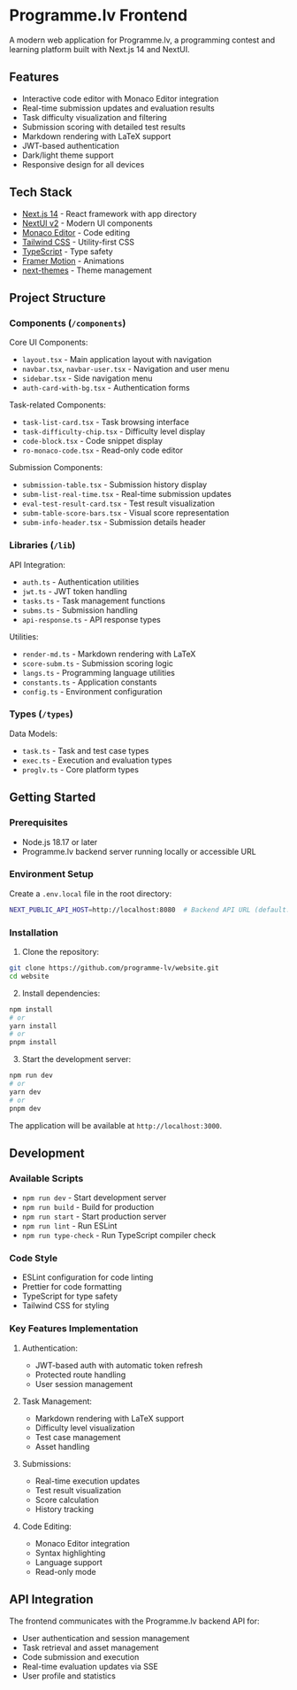 # Programme.lv Frontend

A modern web application for Programme.lv, a programming contest and learning platform built with Next.js 14 and NextUI.

## Features

- Interactive code editor with Monaco Editor integration
- Real-time submission updates and evaluation results
- Task difficulty visualization and filtering
- Submission scoring with detailed test results
- Markdown rendering with LaTeX support
- JWT-based authentication
- Dark/light theme support
- Responsive design for all devices

## Tech Stack

- [Next.js 14](https://nextjs.org/) - React framework with app directory
- [NextUI v2](https://nextui.org/) - Modern UI components
- [Monaco Editor](https://microsoft.github.io/monaco-editor/) - Code editing
- [Tailwind CSS](https://tailwindcss.com/) - Utility-first CSS
- [TypeScript](https://www.typescriptlang.org/) - Type safety
- [Framer Motion](https://www.framer.com/motion/) - Animations
- [next-themes](https://github.com/pacocoursey/next-themes) - Theme management

## Project Structure

### Components (`/components`)

Core UI Components:
- `layout.tsx` - Main application layout with navigation
- `navbar.tsx`, `navbar-user.tsx` - Navigation and user menu
- `sidebar.tsx` - Side navigation menu
- `auth-card-with-bg.tsx` - Authentication forms

Task-related Components:
- `task-list-card.tsx` - Task browsing interface
- `task-difficulty-chip.tsx` - Difficulty level display
- `code-block.tsx` - Code snippet display
- `ro-monaco-code.tsx` - Read-only code editor

Submission Components:
- `submission-table.tsx` - Submission history display
- `subm-list-real-time.tsx` - Real-time submission updates
- `eval-test-result-card.tsx` - Test result visualization
- `subm-table-score-bars.tsx` - Visual score representation
- `subm-info-header.tsx` - Submission details header

### Libraries (`/lib`)

API Integration:
- `auth.ts` - Authentication utilities
- `jwt.ts` - JWT token handling
- `tasks.ts` - Task management functions
- `subms.ts` - Submission handling
- `api-response.ts` - API response types

Utilities:
- `render-md.ts` - Markdown rendering with LaTeX
- `score-subm.ts` - Submission scoring logic
- `langs.ts` - Programming language utilities
- `constants.ts` - Application constants
- `config.ts` - Environment configuration

### Types (`/types`)

Data Models:
- `task.ts` - Task and test case types
- `exec.ts` - Execution and evaluation types
- `proglv.ts` - Core platform types

## Getting Started

### Prerequisites

- Node.js 18.17 or later
- Programme.lv backend server running locally or accessible URL

### Environment Setup

Create a `.env.local` file in the root directory:

```bash
NEXT_PUBLIC_API_HOST=http://localhost:8080  # Backend API URL (default: https://api.programme.lv)
```

### Installation

1. Clone the repository:
```bash
git clone https://github.com/programme-lv/website.git
cd website
```

2. Install dependencies:
```bash
npm install
# or
yarn install
# or
pnpm install
```

3. Start the development server:
```bash
npm run dev
# or
yarn dev
# or
pnpm dev
```

The application will be available at `http://localhost:3000`.

## Development

### Available Scripts

- `npm run dev` - Start development server
- `npm run build` - Build for production
- `npm run start` - Start production server
- `npm run lint` - Run ESLint
- `npm run type-check` - Run TypeScript compiler check

### Code Style

- ESLint configuration for code linting
- Prettier for code formatting
- TypeScript for type safety
- Tailwind CSS for styling

### Key Features Implementation

1. Authentication:
   - JWT-based auth with automatic token refresh
   - Protected route handling
   - User session management

2. Task Management:
   - Markdown rendering with LaTeX support
   - Difficulty level visualization
   - Test case management
   - Asset handling

3. Submissions:
   - Real-time execution updates
   - Test result visualization
   - Score calculation
   - History tracking

4. Code Editing:
   - Monaco Editor integration
   - Syntax highlighting
   - Language support
   - Read-only mode

## API Integration

The frontend communicates with the Programme.lv backend API for:
- User authentication and session management
- Task retrieval and asset management
- Code submission and execution
- Real-time evaluation updates via SSE
- User profile and statistics